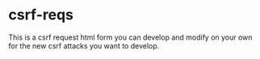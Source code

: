 # csrf-reqs

This is a csrf request html form you can develop and modify on your own for the new csrf attacks you want to develop.

